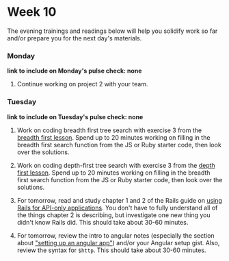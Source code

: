 # Week 10

The evening trainings and readings below will help you solidify work so far and/or prepare you for the next day's materials.


### Monday

**link to include on Monday's pulse check: none**

1. Continue working on project 2 with your team.



### Tuesday

**link to include on Tuesday's pulse check: none**

1. Work on coding breadth first tree search with exercise 3 from the [breadth first lesson](https://github.com/sf-wdi-34/breadth-first-search).  Spend up to 20 minutes working on filling in the breadth first search function from the JS or Ruby starter code, then look over the solutions. 

1. Work on coding depth-first tree search with exercise 3 from the [depth first lesson](https://github.com/sf-wdi-34/depth-first-search).  Spend up to 20 minutes working on filling in the breadth first search function from the JS or Ruby starter code, then look over the solutions. 

1. For tomorrow, read and study chapter 1 and 2 of the Rails guide on [using Rails for API-only applications](http://guides.rubyonrails.org/api_app.html).  You don't have to fully understand all of the things chapter 2 is describing, but investigate one new thing you didn't know Rails did. This should take about 30-60 minutes. 

1. For tomorrow, review the intro to angular notes (especially the section about ["setting up an angular app"](https://github.com/sf-wdi-34/intro-angular#setting-up-an-angular-app)) and/or your Angular setup gist. Also, review the syntax for `$http`.  This should take about 30-60 minutes. 

<!--
### Wednesday

### Thursday

### Weekend

-->
